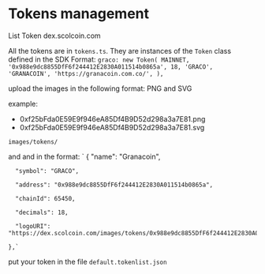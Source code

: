 # Tokens management
List Token dex.scolcoin.com

All the tokens are in `tokens.ts`. They are instances of the `Token` class defined in the SDK
Format:
`graco: new Token(
     MAINNET,
     '0x988e9dc8855DfF6f244412E2830A011514b0865a',
     18,
     'GRACO',
     'GRANACOIN',
     'https://granacoin.com.co/',
   ),`



upload the images in the following format: PNG and SVG

example:
- 0xf25bFda0E59E9f946eA85Df4B9D52d298a3a7E81.png
- 0xf25bFda0E59E9f946eA85Df4B9D52d298a3a7E81.svg

`images/tokens/`

and and in the format:
   `
   {
      "name": "Granacoin",
      
      "symbol": "GRACO",
      
      "address": "0x988e9dc8855DfF6f244412E2830A011514b0865a",
      
      "chainId": 65450,
      
      "decimals": 18,
      
      "logoURI": "https://dex.scolcoin.com/images/tokens/0x988e9dc8855DfF6f244412E2830A011514b0865a.png"
      
    },`
    
put your token in the file
`default.tokenlist.json`
